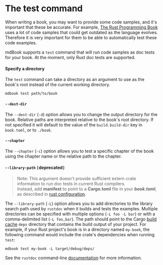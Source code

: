 # The test command

When writing a book, you may want to provide some code samples,
and it's important that these be accurate.
For example,
[The Rust Programming Book](https://doc.rust-lang.org/stable/book/) uses a lot
of code samples that could get outdated as the language evolves. Therefore it is very important for
them to be able to automatically test these code examples.

mdBook supports a `test` command that will run code samples as doc tests for your book. At
the moment, only Rust doc tests are supported.

#### Specify a directory

The `test` command can take a directory as an argument to use as the book's root
instead of the current working directory.

```bash
mdbook test path/to/book
```

#### `--dest-dir`

The `--dest-dir` (`-d`) option allows you to change the output directory for the
book. Relative paths are interpreted relative to the book's root directory. If
not specified it will default to the value of the `build.build-dir` key in
`book.toml`, or to `./book`.

#### `--chapter`

The `--chapter` (`-c`) option allows you to test a specific chapter of the
book using the chapter name or the relative path to the chapter.

#### `--library-path` `[`deprecated`]`

> Note: This argument doesn't provide sufficient extern crate information to run doc tests in current Rust compilers.  
Instead, add **manifest** to point to a **Cargo.toml** file in your ***book.toml***, as described in [rust configuration](/format/configuration/general.html#rust-options).


The `--library-path` (`-L`) option allows you to add directories to the library
search path used by `rustdoc` when it builds and tests the examples. Multiple
directories can be specified with multiple options (`-L foo -L bar`) or with a
comma-delimited list (`-L foo,bar`). The path should point to the Cargo
[build cache](https://doc.rust-lang.org/cargo/guide/build-cache.html) `deps` directory that
contains the build output of your project. For example, if your Rust project's book is in a directory
named `my-book`, the following command would include the crate's dependencies when running `test`:

```shell
mdbook test my-book -L target/debug/deps/
```

See the `rustdoc` command-line [documentation](https://doc.rust-lang.org/rustdoc/command-line-arguments.html#-l--library-path-where-to-look-for-dependencies)
for more information.
